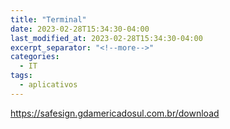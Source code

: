 ```yaml
---
title: "Terminal"
date: 2023-02-28T15:34:30-04:00
last_modified_at: 2023-02-28T15:34:30-04:00
excerpt_separator: "<!--more-->"
categories:
  - IT
tags:
  - aplicativos
---
```


https://safesign.gdamericadosul.com.br/download
